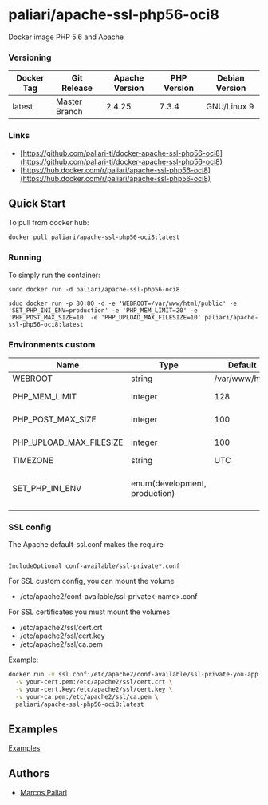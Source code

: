 # paliari/apache-ssl-php56-oci8
Docker image PHP 5.6 and Apache


### Versioning
| Docker Tag | Git Release | Apache Version | PHP Version | Debian Version |
|-----|-------|-----|--------|--------|
| latest | Master Branch | 2.4.25 | 7.3.4 | GNU/Linux 9 |

### Links
- [https://github.com/paliari-ti/docker-apache-ssl-php56-oci8](https://github.com/paliari-ti/docker-apache-ssl-php56-oci8)
- [https://hub.docker.com/r/paliari/apache-ssl-php56-oci8](https://hub.docker.com/r/paliari/apache-ssl-php56-oci8)

## Quick Start
To pull from docker hub:
```
docker pull paliari/apache-ssl-php56-oci8:latest
```
### Running
To simply run the container:
```
sudo docker run -d paliari/apache-ssl-php56-oci8

sduo docker run -p 80:80 -d -e 'WEBROOT=/var/www/html/public' -e 'SET_PHP_INI_ENV=production' -e 'PHP_MEM_LIMIT=20' -e 'PHP_POST_MAX_SIZE=10' -e 'PHP_UPLOAD_MAX_FILESIZE=10' paliari/apache-ssl-php56-oci8:latest
```

### Environments custom
| Name | Type | Default | Info | 
|-----|-----|-----|-----|
| WEBROOT | string | /var/www/html | Set custom webroot |
| PHP_MEM_LIMIT | integer | 128 | Define PHP memory limit in MB |
| PHP_POST_MAX_SIZE | integer | 100 | Define PHP post max size in MB |
| PHP_UPLOAD_MAX_FILESIZE | integer | 100 | Define PHP upload max filesize in MB |
| TIMEZONE | string | UTC | Set custom timezone |
| SET_PHP_INI_ENV | enum(development, production) | | If defined, create /usr/local/etc/php/php.ini (recommended in production) |

### SSL config

The Apache default-ssl.conf makes the require 
```apacheconfig

IncludeOptional conf-available/ssl-private*.conf

```

For SSL custom config, you can mount the volume 

- /etc/apache2/conf-available/ssl-private<-name>.conf


For SSL certificates you must mount the volumes
- /etc/apache2/ssl/cert.crt
- /etc/apache2/ssl/cert.key
- /etc/apache2/ssl/ca.pem

Example:
```bash
docker run -v ssl.conf:/etc/apache2/conf-available/ssl-private-you-app.conf \
  -v your-cert.pem:/etc/apache2/ssl/cert.crt \
  -v your-cert.key:/etc/apache2/ssl/cert.key \
  -v your-ca.pem:/etc/apache2/ssl/ca.pem \
  paliari/apache-ssl-php56-oci8:latest

```

## Examples

[Examples](https://github.com/paliari-ti/docker-apache-ssl-php56-oci8/tree/master/examples)


Authors
-------

-	[Marcos Paliari](http://paliari.com.br)
